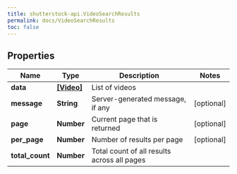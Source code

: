 ```yaml
---
title: shutterstock-api.VideoSearchResults
permalink: docs/VideoSearchResults
toc: false
---
```




## Properties

Name | Type | Description | Notes
------------ | ------------- | ------------- | -------------
**data** | [**[Video]**](Video) | List of videos | 
**message** | **String** | Server-generated message, if any | [optional] 
**page** | **Number** | Current page that is returned | [optional] 
**per_page** | **Number** | Number of results per page | [optional] 
**total_count** | **Number** | Total count of all results across all pages | 


